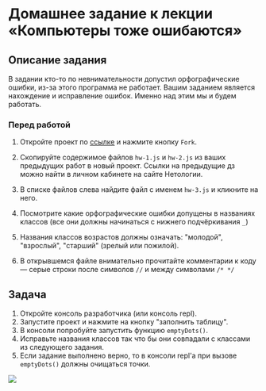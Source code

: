 # Домашнее задание к лекции «Компьютеры тоже ошибаются»

## Описание задания
В задании кто-то по невнимательности допустил орфографические ошибки, из-за этого программа не работает.
Вашим заданием является нахождение и исправление ошибок. Именно над этим мы и будем работать. 

### Перед работой
1. Откройте проект по [ссылке](https://repl.it/@netologySD/SD-diploma) и нажмите кнопку `Fork`.

2. Скопируйте содержимое файлов `hw-1.js` и `hw-2.js` из ваших предыдущих работ в новый проект. Ссылки на предыдущие дз можно найти в личном кабинете на сайте Нетологии. 

2. В списке файлов слева найдите файл с именем `hw-3.js` и кликните на него.

3. Посмотрите какие орфографические ошибки допущены в названиях классов (все они должны начинаться с нижнего подчёркивания `_`)

4. Названия классов возрастов должны означать: "молодой", "взрослый", "старший" (зрелый или пожилой).

5. В открывшемся файле внимательно прочитайте комментарии к коду — серые строки после символов `//` и между символами `/* */`

## Задача
1. Откройте консоль разработчика (или консоль repl).  
2. Запустите проект и нажмите на кнопку "заполнить таблицу".
3. В консоли попробуйте запустить функцию `emptyDots()`.
4. Исправьте названия классов так что бы они совпадали с классами из следующего задания.
5. Если задание выполнено верно, то в консоли repl'a при вызове `emptyDots()` должны очищаться точки. 

![](http://g.recordit.co/AirDGv8hvs.gif)
